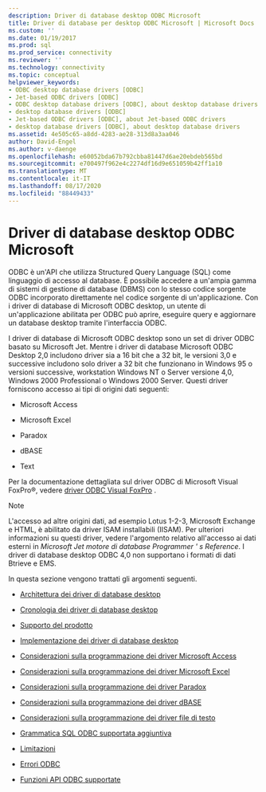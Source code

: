 ```yaml
---
description: Driver di database desktop ODBC Microsoft
title: Driver di database per desktop ODBC Microsoft | Microsoft Docs
ms.custom: ''
ms.date: 01/19/2017
ms.prod: sql
ms.prod_service: connectivity
ms.reviewer: ''
ms.technology: connectivity
ms.topic: conceptual
helpviewer_keywords:
- ODBC desktop database drivers [ODBC]
- Jet-based ODBC drivers [ODBC]
- ODBC desktop database drivers [ODBC], about desktop database drivers
- desktop database drivers [ODBC]
- Jet-based ODBC drivers [ODBC], about Jet-based ODBC drivers
- desktop database drivers [ODBC], about desktop database drivers
ms.assetid: 4e505c65-a8dd-4283-ae28-313d8a3aa046
author: David-Engel
ms.author: v-daenge
ms.openlocfilehash: e60052bda67b792cbba81447d6ae20ebdeb565bd
ms.sourcegitcommit: e700497f962e4c2274df16d9e651059b42ff1a10
ms.translationtype: MT
ms.contentlocale: it-IT
ms.lasthandoff: 08/17/2020
ms.locfileid: "88449433"
---
```

# <a name="microsoft-odbc-desktop-database-drivers"></a>Driver di database desktop ODBC Microsoft
ODBC è un'API che utilizza Structured Query Language (SQL) come linguaggio di accesso al database. È possibile accedere a un'ampia gamma di sistemi di gestione di database (DBMS) con lo stesso codice sorgente ODBC incorporato direttamente nel codice sorgente di un'applicazione. Con i driver di database di Microsoft ODBC desktop, un utente di un'applicazione abilitata per ODBC può aprire, eseguire query e aggiornare un database desktop tramite l'interfaccia ODBC.  
  
 I driver di database di Microsoft ODBC desktop sono un set di driver ODBC basato su Microsoft Jet. Mentre i driver di database Microsoft ODBC Desktop 2,0 includono driver sia a 16 bit che a 32 bit, le versioni 3,0 e successive includono solo driver a 32 bit che funzionano in Windows 95 o versioni successive, workstation Windows NT o Server versione 4,0, Windows 2000 Professional o Windows 2000 Server. Questi driver forniscono accesso ai tipi di origini dati seguenti:  
  
-   Microsoft Access  
  
-   Microsoft Excel  
  
-   Paradox  
  
-   dBASE  
  
-   Text  
  
 Per la documentazione dettagliata sul driver ODBC di Microsoft Visual FoxPro®, vedere [driver ODBC Visual FoxPro](../../odbc/microsoft/visual-foxpro-odbc-driver.md) .  
  
> [!NOTE]  
>  L'accesso ad altre origini dati, ad esempio Lotus 1-2-3, Microsoft Exchange e HTML, è abilitato da driver ISAM installabili (IISAM). Per ulteriori informazioni su questi driver, vedere l'argomento relativo all'accesso ai dati esterni in *Microsoft Jet motore di database Programmer ' s Reference*. I driver di database desktop ODBC 4,0 non supportano i formati di dati Btrieve e EMS.  
  
 In questa sezione vengono trattati gli argomenti seguenti.  
  
-   [Architettura dei driver di database desktop](../../odbc/microsoft/desktop-database-drivers-architecture.md)  
  
-   [Cronologia dei driver di database desktop](../../odbc/microsoft/history-of-the-desktop-database-drivers.md)  
  
-   [Supporto del prodotto](../../odbc/microsoft/product-support.md)  
  
-   [Implementazione dei driver di database desktop](../../odbc/microsoft/implementing-desktop-database-drivers.md)  
  
-   [Considerazioni sulla programmazione dei driver Microsoft Access](../../odbc/microsoft/microsoft-access-driver-programming-considerations.md)  
  
-   [Considerazioni sulla programmazione dei driver Microsoft Excel](../../odbc/microsoft/microsoft-excel-driver-programming-considerations.md)  
  
-   [Considerazioni sulla programmazione dei driver Paradox](../../odbc/microsoft/paradox-driver-programming-considerations.md)  
  
-   [Considerazioni sulla programmazione dei driver dBASE](../../odbc/microsoft/dbase-driver-programming-considerations.md)  
  
-   [Considerazioni sulla programmazione dei driver file di testo](../../odbc/microsoft/text-file-driver-programming-considerations.md)  
  
-   [Grammatica SQL ODBC supportata aggiuntiva](../../odbc/microsoft/additional-supported-odbc-sql-grammar.md)  
  
-   [Limitazioni](../../odbc/microsoft/limitations.md)  
  
-   [Errori ODBC](../../odbc/microsoft/odbc-errors.md)  
  
-   [Funzioni API ODBC supportate](../../odbc/microsoft/supported-odbc-api-functions.md)
